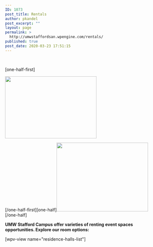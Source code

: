 ```yaml
---
ID: 1073
post_title: Rentals
author: pkandel
post_excerpt: ""
layout: page
permalink: >
  http://umwstaffordsan.wpengine.com/rentals/
published: true
post_date: 2020-03-23 17:51:15
---
```

&nbsp;

[one-half-first]

<img class="size-medium wp-image-860" src="http://umwstaffordsan.wpengine.com/wp-content/uploads/2015/08/stafford52-300x203.jpg" alt="" width="300" height="203" />

[/one-half-first][one-half]<img class="alignnone size-medium wp-image-221" src="http://umwstaffordsan.wpengine.com/wp-content/uploads/2013/11/UMW-Stafford-South-Twin-Flags-300x225.jpg" alt="" width="300" height="225" />[/one-half]

<strong>UMW Stafford Campus offer varieties of renting event spaces opportunities. Explore our room options:</strong>

[wpv-view name="residence-halls-list"]